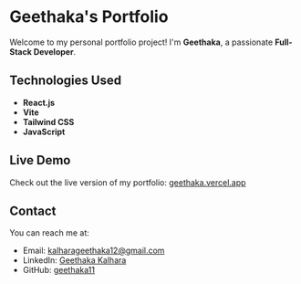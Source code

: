 # Geethaka's Portfolio

Welcome to my personal portfolio project! I'm **Geethaka**, a passionate **Full-Stack Developer**.

## Technologies Used
- **React.js**
- **Vite**
- **Tailwind CSS**
- **JavaScript**

## Live Demo
Check out the live version of my portfolio: [geethaka.vercel.app](https://geethaka.vercel.app)

## Contact
You can reach me at:
- Email: [kalharageethaka12@gmail.com](mailto:kalharageethaka12@gmail.com)
- LinkedIn: [Geethaka Kalhara](https://www.linkedin.com/in/geethaka-kalhara)
- GitHub: [geethaka11](https://github.com/geethaka11)
